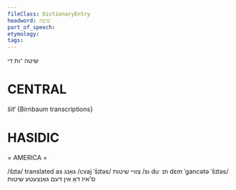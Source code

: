 ```yaml
---
fileClass: DictionaryEntry
headword: שיטה
part_of_speech: 
etymology: 
tags: 
---
```

שיטה
־ות
די

CENTRAL
========

šitⁱ {Birnbaum transcriptions}

HASIDIC
=======
= AMERICA = 

/šɪtə/ translated as גאַנג
/cvaj ˈšɪtəs/ צוויי שיטות
/sɩ duˑ ɪn dɛm ˈgancətə ˈšɪtəs/ ס'איז דאָ אין דעם גאַנצעטע שיטות